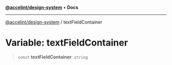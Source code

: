 [**@accelint/design-system**](../README.md) • **Docs**

***

[@accelint/design-system](../README.md) / textFieldContainer

# Variable: textFieldContainer

> `const` **textFieldContainer**: `string`
